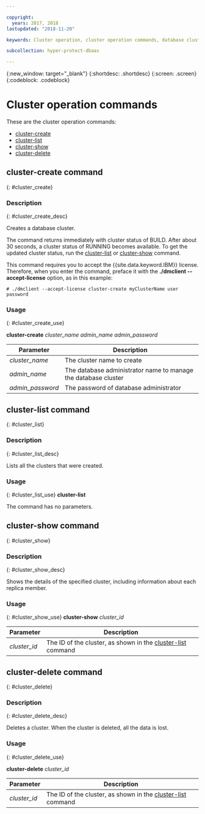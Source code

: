 ```yaml
---

copyright:
  years: 2017, 2018
lastupdated: "2018-11-20"

keywords: Cluster operation, cluster operation commands, database cluster

subcollection: hyper-protect-dbaas

---
```


{:new_window: target="_blank"}
{:shortdesc: .shortdesc}
{:screen: .screen}
{:codeblock: .codeblock}


# Cluster operation commands

These are the cluster operation commands:

- [cluster-create](#cluster_create)
- [cluster-list](#cluster_list)
- [cluster-show](#cluster_show)
- [cluster-delete](#cluster_delete)

## cluster-create command
{: #cluster_create}

### Description
{: #cluster_create_desc}

Creates a database cluster.

The command returns immediately with cluster status of BUILD. After about 30 seconds, a cluster status of RUNNING becomes available. To get the updated cluster status, run the [cluster-list](#cluster_list) or [cluster-show](#cluster_show) command.

This command requires you to accept the {{site.data.keyword.IBM}} license. Therefore, when you enter the command, preface it with the **\./dmclient --accept-license** option, as in this example:

<pre><code class="hljs"># ./dmclient --accept-license cluster-create myClusterName user password
</code></pre>

### Usage
{: #cluster_create_use}

**cluster-create** *cluster_name* *admin_name* *admin_password*

| Parameter        |  Description                                                    |
| ---------------- |  -------------------------------------------------------------- |
| *cluster_name*   |  The cluster name to create                                     |
| *admin_name*     |  The database administrator name to manage the database cluster |
| *admin_password* |  The password of database administrator                         |

## cluster-list command
{: #cluster_list}

### Description
{: #cluster_list_desc}

Lists all the clusters that were created.

### Usage
{: #cluster_list_use}
**cluster-list**

The command has no parameters.

## cluster-show command
{: #cluster_show}

### Description
{: #cluster_show_desc}

Shows the details of the specified cluster, including information about each replica member.  

### Usage
{: #cluster_show_use}
**cluster-show** *cluster_id*

| Parameter        |  Description                                                    |
| ---------------- |  -------------------------------------------------------------- |
| *cluster_id*     |  The ID of the cluster, as shown in the [cluster-list](#cluster_list) command |


## cluster-delete command
{: #cluster_delete}

### Description
{: #cluster_delete_desc}

Deletes a cluster. When the cluster is deleted, all the data is lost.

### Usage
{: #cluster_delete_use}

**cluster-delete** *cluster_id*

| Parameter        |  Description                                                    |
| ---------------- |  -------------------------------------------------------------- |
| *cluster_id*     |  The ID of the cluster, as shown in the [cluster-list](#cluster_list) command |
